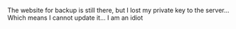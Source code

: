 The website for backup is still there, but I lost my private key to the server... Which means I cannot update it... I am an idiot
